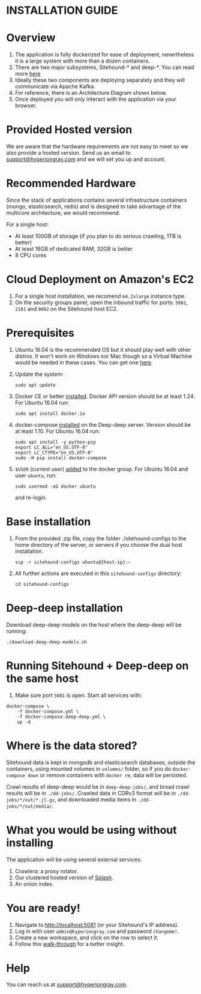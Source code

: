 INSTALLATION GUIDE
==================


# Overview

1. The application is fully dockerized for ease of deployment, nevertheless it is a large system with more than a dozen containers.
2. There are two major subsystems, Sitehound-* and deep-*.  You can read more [here](https://github.com/TeamHG-Memex/sitehound)
3. Ideally these two components are deploying separately and they will communicate via Apache Kafka.
4. For reference, there is an Architecture Diagram shown below.
5. Once deployed you will only interact with the application via your browser.


# Provided Hosted version

We are aware that the hardware requirements are not easy to meet so we also provide a hosted version.
Send us an email to [support@hyperiongray.com](mailto:support@hyperiongray.com)
and we will set you up and account.


# Recommended Hardware

Since the stack of applications contains several infrastructure containers (mongo, elasticsearch, redis) and is designed to take advantage of the multicore architecture, we would recommend:

For a single host:

 - At least 100GB of storage (if you plan to do serious crawling, 1TB is better)
 - At least 16GB of dedicated RAM, 32GB is better
 - 8 CPU cores


# Cloud Deployment on Amazon's EC2

1. For a single host installation, we recomend ``m4.2xlarge`` instance type.
2. On the security groups panel, open the inbound traffic for ports:
   ``5081``, ``2181`` and ``9092`` on the Sitehound host EC2.


# Prerequisites

1. Ubuntu 16.04 is the recommended OS but it should play well with other distros.
   It won't work on Windows nor Mac though so a Virtual Machine would be needed
   in these cases.
   You can get one [here](http://www.osboxes.org/ubuntu/#ubuntu-16-04-vbox).

2. Update the system:
 
    ```
    sudo apt update
    ```

3. Docker CE or better [installed](https://docs.docker.com/engine/installation/).
   Docker API version should be at least 1.24.
   For Ubuntu 16.04 run:

    ```
    sudo apt install docker.io
    ```

4. docker-compose [installed](https://docs.docker.com/compose/install/)
   on the Deep-deep server.
   Version should be at least 1.10. For Ubuntu 16.04 run:

    ```
    sudo apt install -y python-pip
    export LC_ALL="en_US.UTF-8"
    export LC_CTYPE="en_US.UTF-8"
    sudo -H pip install docker-compose
    ```

5. ``$USER`` (current user) [added](https://docs.docker.com/engine/installation/linux/linux-postinstall/)
   to the docker group. For Ubuntu 16.04 and user ``ubuntu``, run:

    ```
    sudo usermod -aG docker ubuntu
    ```

    and re-login.


# Base installation

1. From the provided .zip file, copy the folder ./sitehound-configs to the home directory of the server, or servers if you choose the dual host installation.

    ```
    scp -r sitehound-configs ubuntu@{host-ip}:~
    ```


2. All further actions are executed in this ``sitehound-configs`` directory:

    ```
    cd sitehound-configs
    ```

# Deep-deep installation

Download deep-deep models on the host where the deep-deep will be running:

```
./download-deep-deep-models.sh
```

# Running Sitehound + Deep-deep on the same host

1. Make sure port ``5081`` is open.
   Start all services with:

```
docker-compose \
    -f docker-compose.yml \
    -f docker-compose.deep-deep.yml \
    up -d
```

# Where is the data stored?

Sitehound data is kept in mongodb and elasticsearch databases, outside the containers,
using mounted volumes in ``volumes/`` folder,
so if you do ``docker-compose down`` or remove containers with ``docker rm``,
data will be persisted.

Crawl results of deep-deep would be in ``deep-deep-jobs/``,
and broad crawl results will be in ``./dd-jobs/``. Crawled data in CDRv3 format
will be in ``./dd-jobs/*/out/*.jl.gz``,
and downloaded media items in ``./dd-jobs/*/out/media/``.


# What you would be using without installing

The application will be using several external services:

1. Crawlera: a proxy rotator.
2. Our clustered hosted version of [Splash](https://github.com/scrapinghub/splash).
3. An onion index.


# You are ready!

1. Navigate to [http://localhost:5081](http://localhost:5081)
   (or your Sitehound's IP address).
2. Log in with user ``admin@hyperiongray.com`` and password ``changeme!``.
3. Create a new workspace, and click on the row to select it.
4. Follow this [walk-through](/user-docs/sitehound-walkthrough-guide_October-2017_v2.pdf) for a better insight.

# Help

You can reach us at [support@hyperiongray.com](mailto:support@hyperiongray.com).
